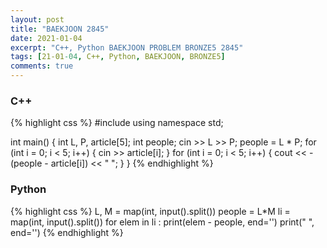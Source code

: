 ```yaml
---
layout: post
title: "BAEKJOON 2845"
date: 2021-01-04
excerpt: "C++, Python BAEKJOON PROBLEM BRONZE5 2845"
tags: [21-01-04, C++, Python, BAEKJOON, BRONZE5]
comments: true
---
```

### C++
{% highlight css %} 
#include <iostream>
using namespace std;

int main()
{
	int L, P, article[5];
	int people;
	cin >> L >> P;
	people = L * P;
	for (int i = 0; i < 5; i++) 
	{
		cin >> article[i];
	}
	for (int i = 0; i < 5; i++)
	{
		cout << -(people - article[i]) << " ";
	}
}
{% endhighlight %}

### Python
{% highlight css %}
L, M = map(int, input().split())
people = L*M
li = map(int, input().split())
for elem in li :
    print(elem - people, end='')
    print(" ", end='')
{% endhighlight %}